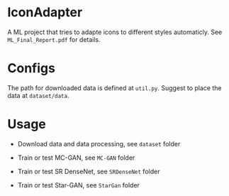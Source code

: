 # IconAdapter
A ML project that tries to adapte icons to different styles automaticly.
See `ML_Final_Report.pdf` for details.

# Configs

The path for downloaded data is defined at `util.py`. Suggest to place the data 
at `dataset/data`.

# Usage

+ Download data and data processing, see `dataset` folder

+ Train or test MC-GAN, see `MC-GAN` folder

+ Train or test SR DenseNet, see `SRDenseNet` folder

+ Train or test Star-GAN, see `StarGan` folder
